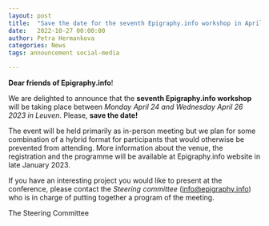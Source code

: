 ```yaml
---
layout: post
title:  "Save the date for the seventh Epigraphy.info workshop in April 2023"
date:   2022-10-27 00:00:00
author: Petra Hermankova
categories: News
tags: announcement social-media

---
```


**Dear friends of Epigraphy.info**!

We are delighted to announce that the **seventh Epigraphy.info workshop** will be taking place between *Monday April 24 and Wednesday April 26 2023 in Leuven*. Please, **save the date!**

The event will be held primarily as in-person meeting but we plan for some combination of a hybrid format for participants that would otherwise be prevented from attending.
More information about the venue, the registration and the programme will be available at Epigraphy.info website in late January 2023.

If you have an interesting project you would like to present at the conference, please contact the *Steering committee* ([info@epigraphy.info](mailto:info@epigraphy.info)) who is in charge of putting together a program of the meeting.


The Steering Committee
